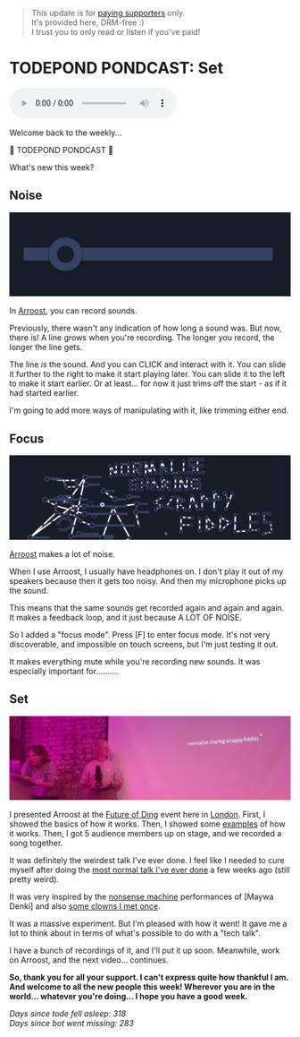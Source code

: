 <meta property="og:image" content="https://todepond.com/pondcast/set/og.png" />

> This update is for [paying supporters](https://patreon.com/TodePond) only.<br>
> It's provided here, DRM-free :)<br>
> I trust you to only read or listen if you've paid!

# TODEPOND PONDCAST: Set

<audio controls>
  <source src="1.m4a" type="audio/x-m4a">
</audio>

Welcome back to the weekly...

🐸 TODEPOND PONDCAST 🐸

What's new this week?

## Noise

![A recording in Arroost](1.png)

In [Arroost](https://arroost.com), you can record sounds.

Previously, there wasn't any indication of how long a sound was. But now, there is! A line grows when you're recording. The longer you record, the longer the line gets.

The line _is_ the sound. And you can CLICK and interact with it. You can slide it further to the right to make it start playing later. You can slide it to the left to make it start earlier. Or at least... for now it just trims off the start - as if it had started earlier.

I'm going to add more ways of manipulating with it, like trimming either end.

## Focus

![Arroost](2.png)

[Arroost](https://arroost.com) makes a lot of noise.

When I use Arroost, I usually have headphones on. I don't play it out of my speakers because then it gets too noisy. And then my microphone picks up the sound.

This means that the same sounds get recorded again and again and again. It makes a feedback loop, and it just because A LOT OF NOISE.

So I added a "focus mode". Press [F] to enter focus mode. It's not very discoverable, and impossible on touch screens, but I'm just testing it out.

It makes everything mute while you're recording new sounds. It was especially important for..........

## Set

![Me giving a tech talk](3.png)

I presented Arroost at the [Future of Ding](https://futureofcoding.org/) event here in [London](https://lu.ma/foclondon). First, I showed the basics of how it works. Then, I showed some [examples](https://www.todepond.com/wikiblogarden/arroost/examples/) of how it works. Then, I got 5 audience members up on stage, and we recorded a song together.

It was definitely the weirdest talk I've ever done. I feel like I needed to cure myself after doing the [most normal talk I've ever done](https://www.youtube.com/watch?v=cBYudbaqHAk&t=6704s) a few weeks ago (still pretty weird).

It was very inspired by the [nonsense machine](https://www.youtube.com/watch?v=vX-dEq4UDYI) performances of [Maywa Denki] and also [some clowns I met once](https://youtube.com/shorts/oPyjUOqBo0g).

It was a massive experiment. But I'm pleased with how it went! It gave me a lot to think about in terms of what's possible to do with a "tech talk".

I have a bunch of recordings of it, and I'll put it up soon. Meanwhile, work on Arroost, and the next video... continues.

**So, thank you for all your support. I can't express quite how thankful I am. And welcome to all the new people this week! Wherever you are in the world... whatever you're doing... I hope you have a good week.**

_Days since tode fell asleep: 318_<br>
_Days since bot went missing: 283_
